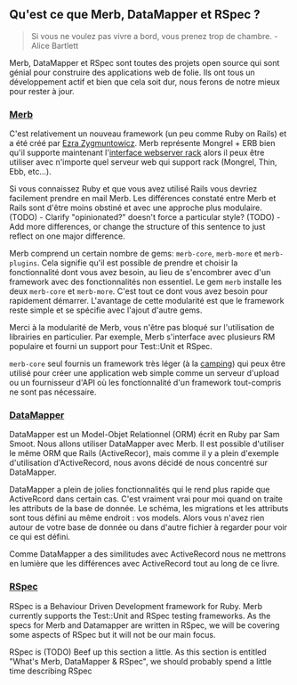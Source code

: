 ## Qu'est ce que Merb, DataMapper et RSpec ?

> Si vous ne voulez pas vivre a bord, vous prenez trop de chambre. - Alice Bartlett

Merb, DataMapper et RSpec sont toutes des projets open source qui sont génial pour construire des applications web de folie. Ils ont tous un développement actif et bien que cela soit dur, nous ferons de notre mieux pour rester à jour.

### [Merb](http://merbivore.com/)

C'est relativement un nouveau framework (un peu comme Ruby on Rails) et a été créé par [Ezra Zygmuntowicz](http://brainspl.at/). Merb représente Mongrel + ERB bien qu'il supporte maintenant l'[interface webserver rack](http://rack.rubyforge.org/) alors il peux être utiliser avec n'importe quel serveur web qui support rack (Mongrel, Thin, Ebb, etc...).

Si vous connaissez Ruby et que vous avez utilisé Rails vous devriez facilement prendre en mail Merb. Les différences constaté entre Merb et Rails sont d'être moins obstiné et avec une approche plus modulaire.
(TODO) - Clarify "opinionated?" doesn't force a particular style?
(TODO) - Add more differences, or change the structure of this sentence to just reflect on one major difference.

Merb comprend un certain nombre de gems: `merb-core`, `merb-more` et `merb-plugins`. Cela signifie qu'il est possible de prendre et choisir la fonctionnalité dont vous avez besoin, au lieu de s'encombrer avec d'un framework avec des fonctionnalités non essentiel. Le gem `merb` installe les deux `merb-core` et `merb-more`. C'est tout ce dont vous avez besoin pour rapidement démarrer. L'avantage de cette modularité est que le framework reste simple et se spécifie avec l'ajout d'autre gems.

Merci à la modularité de Merb, vous n'être pas bloqué sur l'utilisation de librairies en particulier. Par exemple, Merb s'interface avec plusieurs RM populaire et fourni un support pour Test::Unit et RSpec.

`merb-core` seul fournis un framework très léger (à la [camping](http://code.whytheluckystiff.net/camping/)) qui peux être utilisé pour créer une application web simple comme un serveur d'upload ou un fournisseur d'API où les fonctionnalité d'un framework tout-compris ne sont pas nécessaire.

### [DataMapper](http://datamapper.org/)

DataMapper est un Model-Objet Relationnel (ORM) écrit en Ruby par Sam Smoot. Nous allons utiliser DataMapper avec Merb. Il est possible d'utiliser le même ORM que Rails (ActiveRecor), mais comme il y a plein d'exemple d'utilisation d'ActiveRecord, nous avons décidé de nous concentré sur DataMapper.

DataMapper a plein de jolies fonctionnalités qui le rend plus rapide que ActiveRcord dans certain cas. C'est vraiment vrai pour moi quand on traite les attributs de la base de donnée. Le schéma, les migrations et les attributs sont tous défini au même endroit : vos models. Alors vous n'avez rien autour de votre base de donnée ou dans d'autre fichier à regarder pour voir ce qui est défini.

Comme DataMapper a des similitudes avec ActiveRecord nous ne mettrons en lumière que les différences avec ActiveRecord tout au long de ce livre.

### [RSpec](http://rspec.info/)

RSpec is a Behaviour Driven Development framework for Ruby. 
Merb currently supports the Test::Unit and RSpec testing frameworks. As the specs for Merb and Datamapper are written in RSpec, we will be covering some aspects of RSpec but it will not be our main focus.

RSpec is 
(TODO) Beef up this section a little. As this section is entitled "What's Merb, DataMapper & RSpec", we should probably spend a little time describing RSpec
